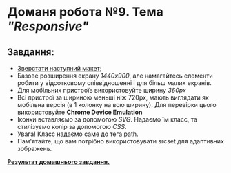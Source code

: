 # Доманя робота №9. Тема *"Responsive"*
## Завдання:
 
 - [Зверстати наступний макет](https://www.figma.com/file/442H0zF4moISNRuThm84HP/Mobile-App-Landing-Page-Copy?node-id=0%3A1);
 - Базове розширення екрану *1440х900*, але намагайтесь елементи робити у відсотковому співвідношенні і для більш малих екранів.
 - Для мобільних пристроїв використовуйте ширину *360px*
 - Всі пристрої за шириною меньші ніж 720px, мають виглядати як мобільна версія (в 1 колонку на всю ширину). Для перевірки цього використовуйте **Chrome Device Emulation**
 - Іконки вставляємо за допомогою *SVG*. Надаємо їм класс, та стилізуємо колір за допомогою *CSS*. 
 - Увага! Класс надаємо саме до тега path.
 - Пам'ятайте, що вам потрібно використовувати srcset для адаптивних зображень.

**[Результат домашнього завдання.](https://danadovzh.github.io/Cursor_Education/HW9-Responsive/index.html)**
